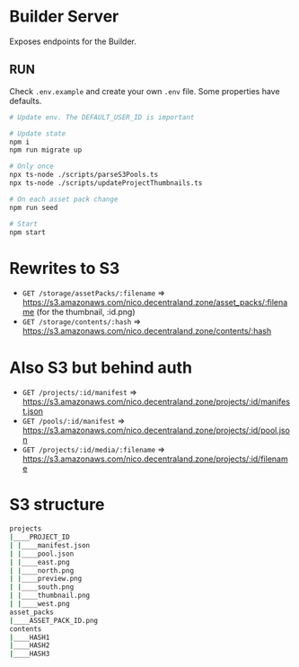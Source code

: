 # Builder Server

Exposes endpoints for the Builder.

## RUN

Check `.env.example` and create your own `.env` file. Some properties have defaults.

```bash
# Update env. The DEFAULT_USER_ID is important

# Update state
npm i
npm run migrate up

# Only once
npx ts-node ./scripts/parseS3Pools.ts
npx ts-node ./scripts/updateProjectThumbnails.ts

# On each asset pack change
npm run seed

# Start
npm start
```

# Rewrites to S3

- `GET /storage/assetPacks/:filename` => https://s3.amazonaws.com/nico.decentraland.zone/asset_packs/:filename (for the thumbnail, :id.png)
- `GET /storage/contents/:hash` => https://s3.amazonaws.com/nico.decentraland.zone/contents/:hash

# Also S3 but behind auth

- `GET /projects/:id/manifest` => https://s3.amazonaws.com/nico.decentraland.zone/projects/:id/manifest.json
- `GET /pools/:id/manifest` => https://s3.amazonaws.com/nico.decentraland.zone/projects/:id/pool.json
- `GET /projects/:id/media/:filename` => https://s3.amazonaws.com/nico.decentraland.zone/projects/:id/filename

# S3 structure

```bash
projects
|____PROJECT_ID
| |____manifest.json
| |____pool.json
| |____east.png
| |____north.png
| |____preview.png
| |____south.png
| |____thumbnail.png
| |____west.png
asset_packs
|____ASSET_PACK_ID.png
contents
|____HASH1
|____HASH2
|____HASH3
```
